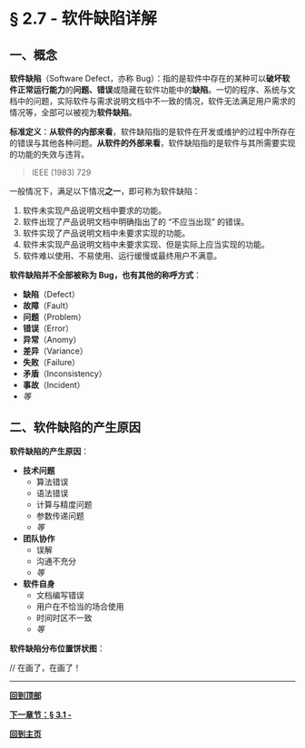 # § 2.7 - 软件缺陷详解

## 一、概念

**软件缺陷**（Software Defect，亦称 Bug）：指的是软件中存在的某种可以**破坏软件正常运行能力**的**问题、错误**或隐藏在软件功能中的**缺陷**。一切的程序、系统与文档中的问题，实际软件与需求说明文档中不一致的情况，软件无法满足用户需求的情况等，全部可以被视为**软件缺陷**。

**标准定义**：**从软件的内部来看**，软件缺陷指的是软件在开发或维护的过程中所存在的错误与其他各种问题。**从软件的外部来看**，软件缺陷指的是软件与其所需要实现的功能的失效与违背。

> IEEE (1983) 729

一般情况下，满足以下情况**之一**，即可称为软件缺陷：

1. 软件未实现产品说明文档中要求的功能。
2. 软件出现了产品说明文档中明确指出了的 “不应当出现” 的错误。
3. 软件实现了产品说明文档中未要求实现的功能。
4. 软件未实现产品说明文档中未要求实现、但是实际上应当实现的功能。
5. 软件难以使用、不易使用、运行缓慢或最终用户不满意。

**软件缺陷并不全部被称为 Bug，也有其他的称呼方式**：

- **缺陷**（Defect）
- **故障**（Fault）
- **问题**（Problem）
- **错误**（Error）
- **异常**（Anomy）
- **差异**（Variance）
- **失败**（Failure）
- **矛盾**（Inconsistency）
- **事故**（Incident）
- *等*

## 二、软件缺陷的产生原因

**软件缺陷的产生原因**：

- **技术问题**
	- 算法错误
	- 语法错误
	- 计算与精度问题
	- 参数传递问题
	- *等*
- **团队协作**
	- 误解
	- 沟通不充分
	- *等*
- **软件自身**
	- 文档编写错误
	- 用户在不恰当的场合使用
	- 时间时区不一致
	- *等*

**软件缺陷分布位置饼状图**：

// 在画了，在画了！

---
[**回到顶部**](https://github.com/Lingggao/Software-Testing-Basics/blob/master/%E7%AC%AC%E4%BA%8C%E7%AB%A0/2_7_%E8%BD%AF%E4%BB%B6%E7%BC%BA%E9%99%B7%E8%AF%A6%E8%A7%A3.md#-27---%E8%BD%AF%E4%BB%B6%E7%BC%BA%E9%99%B7%E8%AF%A6%E8%A7%A3)

[**下一章节：§ 3.1 -**]()

[**回到主页**](https://github.com/Lingggao/Software-Testing-Basics#%E8%BD%AF%E4%BB%B6%E6%B5%8B%E8%AF%95%E5%9F%BA%E7%A1%80%E5%AD%A6%E4%B9%A0%E7%AC%94%E8%AE%B0)

